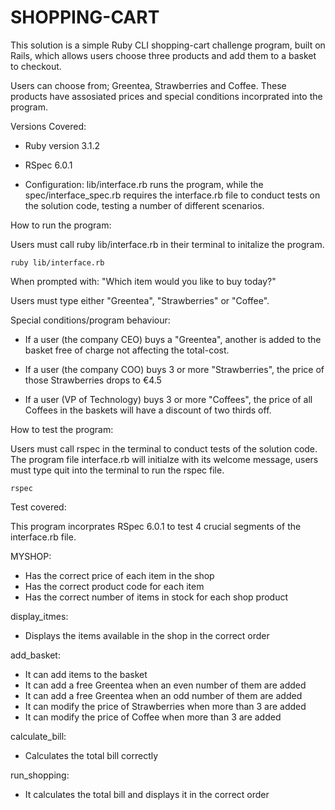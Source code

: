 # SHOPPING-CART

This solution is a simple Ruby CLI shopping-cart challenge program, built on Rails, which allows users choose three products and add them to a basket to checkout.

Users can choose from; Greentea, Strawberries and Coffee. These products have assosiated prices and special conditions incorprated into the program.

Versions Covered:

- Ruby version 3.1.2

- RSpec 6.0.1

- Configuration: lib/interface.rb runs the program, while the spec/interface_spec.rb requires the interface.rb file to conduct tests on the solution code, testing a number of different scenarios.

How to run the program:

Users must call ruby lib/interface.rb in their terminal to initalize the program.

```
ruby lib/interface.rb 
```

When prompted with: "Which item would you like to buy today?"

Users must type either "Greentea", "Strawberries" or "Coffee".

Special conditions/program behaviour:

- If a user (the company CEO) buys a "Greentea", another is added to the basket free of charge not affecting the total-cost.

- If a user (the company COO) buys 3 or more "Strawberries", the price of those Strawberries drops to €4.5

- If a user (VP of Technology) buys 3 or more "Coffees", the price of all Coffees in the baskets will have a discount of two thirds off.

How to test the program:

Users must call rspec in the terminal to conduct tests of the solution code. The program file interface.rb will initialze with its welcome message, users must type quit into the terminal to run the rspec file.

```
rspec
```

Test covered:

This program incorprates RSpec 6.0.1 to test 4 crucial segments of the interface.rb file.

MYSHOP:

- Has the correct price of each item in the shop
- Has the correct product code for each item
- Has the correct number of items in stock for each shop product

display_itmes:

- Displays the items available in the shop in the correct order

add_basket:

- It can add items to the basket
- It can add a free Greentea when an even number of them are added
- It can add a free Greentea when an odd number of them are added
- It can modify the price of Strawberries when more than 3 are added
- It can modify the price of Coffee when more than 3 are added

calculate_bill:

- Calculates the total bill correctly

run_shopping:

- It calculates the total bill and displays it in the correct order
